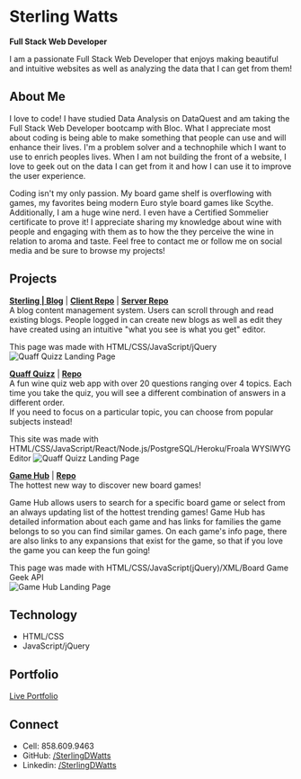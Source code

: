 # Sterling Watts # 
**Full Stack Web Developer**

I am a passionate Full Stack Web Developer that enjoys making beautiful and intuitive websites as well as analyzing the data that I can get from them!

## About Me ## 

I love to code! I have studied Data Analysis on DataQuest and am taking the Full Stack Web Developer bootcamp with Bloc. What I appreciate most about coding is being able to make something that people can use and will enhance their lives. I'm a problem solver and a technophile which I want to use to enrich peoples lives. When I am not building the front of a website, I love to geek out on the data I can get from it and how I can use it to improve the user experience.

Coding isn't my only passion. My board game shelf is overflowing with games, my favorites being modern Euro style board games like Scythe. Additionally, I am a huge wine nerd. I even have a Certified Sommelier certificate to prove it! I appreciate sharing my knowledge about wine with people and engaging with them as to how the they perceive the wine in relation to aroma and taste. Feel free to contact me or follow me on social media and be sure to browse my projects!

## Projects ##

**[Sterling | Blog](https://sterling-blog-app.now.sh/)** | **[Client Repo](https://github.com/SterlingDWatts/sterling-blog)** | **[Server Repo](https://github.com/SterlingDWatts/sterling-blog-server)**  
A blog content management system. Users can scroll through and read existing blogs. People logged in can create new blogs as well as edit they have created using an intuitive "what you see is what you get" editor. 
  
This page was made with HTML/CSS/JavaScript/jQuery  
![Quaff Quizz Landing Page](https://sterlingdwatts.github.io/portfolio_v_2/images/quaff-quiz-desktop.png)  

**[Quaff Quizz](https://sterlingdwatts.github.io/quaff_quizz)** | **[Repo](https://github.com/SterlingDWatts/quaff_quizz)**  
A fun wine quiz web app with over 20 questions ranging over 4 topics. Each time you take the quiz, you will see a different combination of answers in a different order.  
If you need to focus on a particular topic, you can choose from popular subjects instead!  
  
This site was made with HTML/CSS/JavaScript/React/Node.js/PostgreSQL/Heroku/Froala WYSIWYG Editor 
![Quaff Quizz Landing Page](https://sterlingdwatts.github.io/portfolio_v_2/images/quaff-quiz-desktop.png)  
  
**[Game Hub](https://sterlingdwatts.github.io/game_hub)** | **[Repo](https://github.com/SterlingDWatts/game_hub)**  
The hottest new way to discover new board games!  
  
Game Hub allows users to search for a specific board game or select from an always updating list of the hottest trending games! Game Hub has detailed information about each game and has links for families the game belongs to so you can find similar games. On each game's info page, there are also links to any expansions that exist for the game, so that if you love the game you can keep the fun going! 
  
This page was made with HTML/CSS/JavaScript(jQuery)/XML/Board Game Geek API  
![Game Hub Landing Page](https://sterlingdwatts.github.io/portfolio_v_2/images/game-hub-desktop-landing-page.png)  
  
## Technology ##
* HTML/CSS
* JavaScript/jQuery

## Portfolio ##
[Live Portfolio](https://sterlingdwatts.github.io/portfolio/)

## Connect ##
* Cell: 858.609.9463
* GitHub: [/SterlingDWatts](https://github.com/SterlingDWatts)
* Linkedin: [/SterlingDWatts](https://www.linkedin.com/in/sterlingdwatts/)